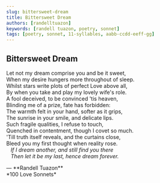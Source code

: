 ```yaml
---
slug: bittersweet-dream
title: Bittersweet Dream
authors: [randelltuazon]
keywords: [randell tuazon, poetry, sonnet]
tags: [poetry, sonnet, 11-syllables, aabb-ccdd-eeff-gg]
---
```


## Bittersweet Dream

Let not my dream comprise you and be it sweet,  
When my desire hungers more throughout of sleep.  
Whilst stars write plots of perfect Love above all,  
By when you take and play my lovely wife's role.  
A fool deceived, to be convinced 'tis heaven,  
Blinding me of a prize, fate has forbidden:  
The warmth felt in your hand, softer as it grips,  
The sunrise in your smile, and delicate lips.  
Such fragile qualities, I refuse to touch,  
Quenched in contentment, though I covet so much.  
'Till truth itself reveals, and the curtains close,  
Bleed you my first thought when reality rose.  
&nbsp;&nbsp; *If I dream another, and still find you there*  
&nbsp;&nbsp; *Then let it be my last, hence dream forever.*  

<footer>— **Randell Tuazon** <div class="text-sm mt-1">*100 Love Sonnets*</div></footer>
